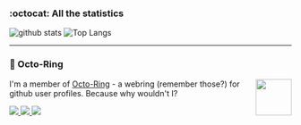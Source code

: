 ### :octocat: All the statistics

 ![github stats](https://github-readme-stats.vercel.app/api?username=blaze-github&show_icons=true&hide_title=true)
 ![Top Langs](https://github-readme-stats.vercel.app/api/top-langs/?username=blaze-github)

---

### :octopus: Octo-Ring

<img width="64" height="65" src="https://octo-ring.com/static/img/octo.png" align="right" alt="">

I'm a member of [Octo-Ring](https://octo-ring.com/) - a webring (remember those?) for github user profiles. Because why wouldn't I? 

<a href="https://octo-ring.com/p/splitbrain/prev">
<img src='https://raster.shields.io/badge/%20-Previous%20profile-blue.svg?style=for-the-badge'>
 </a><a href="https://octo-ring.com/p/splitbrain/random">
<img src='https://raster.shields.io/badge/%20-Random%20profile-blue.svg?style=for-the-badge'>
 </a><a href="https://octo-ring.com/p/splitbrain/next">
<img src='https://raster.shields.io/badge/%20-Next%20profile-blue.svg?style=for-the-badge'>
 </a>
